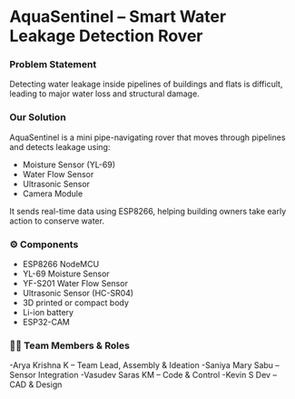 # AquaSentinel – Smart Water Leakage Detection Rover

###  Problem Statement
Detecting water leakage inside pipelines of buildings and flats is difficult, leading to major water loss and structural damage.

###  Our Solution
AquaSentinel is a mini pipe-navigating rover that moves through pipelines and detects leakage using:
- Moisture Sensor (YL-69)
- Water Flow Sensor
- Ultrasonic Sensor
- Camera Module

It sends real-time data using ESP8266, helping building owners take early action to conserve water.

### ⚙ Components
- ESP8266 NodeMCU
- YL-69 Moisture Sensor
- YF-S201 Water Flow Sensor
- Ultrasonic Sensor (HC-SR04)
- 3D printed or compact body
- Li-ion battery
- ESP32-CAM

### 👩‍💻 Team Members & Roles
-Arya Krishna K – Team Lead, Assembly & Ideation
-Saniya Mary Sabu – Sensor Integration
-Vasudev Saras KM – Code & Control
-Kevin S Dev – CAD & Design


